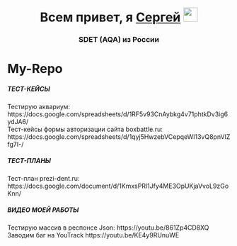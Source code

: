 <h1 align="center">Всем привет, я <a href="#" target="_blank">Сергей</a> 
<img src="https://github.com/blackcater/blackcater/raw/main/images/Hi.gif" height="32"/></h1>
<h3 align="center">SDET (AQA) из России </h3>


# My-Repo

<h5>ТЕСТ-КЕЙСЫ</h5>

<p>Тестирую аквариум: https://docs.google.com/spreadsheets/d/1RF5v93CnAybkg4v71phtkDv3ig6ydJA6/ <br>
Тест-кейсы формы авторизации сайта boxbattle.ru: https://docs.google.com/spreadsheets/d/1qyj5HwzebVCepqeWl13vQ8pnVIZfg7I-/ </p>

<h5>ТЕСТ-ПЛАНЫ</h5>

<p>Тест-план prezi-dent.ru: https://docs.google.com/document/d/1KmxsPRl1Jfy4ME3OpUKjaVvoL9zGoKnn/ </p>

<h5>ВИДЕО МОЕЙ РАБОТЫ</h5>

<p>Тестирую массив в респонсе Json: https://youtu.be/861Zp4CD8XQ <br>
Заводим баг на YouTrack https://youtu.be/KE4y9RUnuWE </p>
